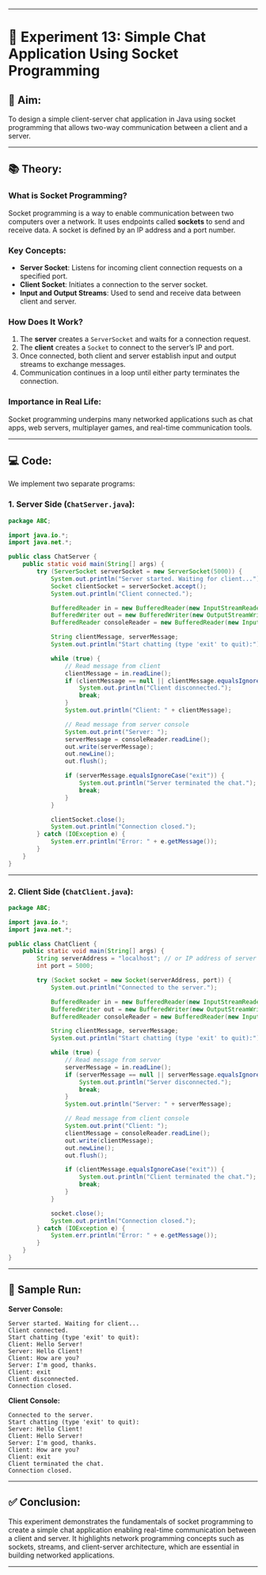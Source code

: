 
---

# 📘 Experiment 13: Simple Chat Application Using Socket Programming

## 📌 Aim:

To design a simple client-server chat application in Java using socket programming that allows two-way communication between a client and a server.

---

## 📚 Theory:

### What is Socket Programming?

Socket programming is a way to enable communication between two computers over a network. It uses endpoints called **sockets** to send and receive data. A socket is defined by an IP address and a port number.

### Key Concepts:

* **Server Socket**: Listens for incoming client connection requests on a specified port.
* **Client Socket**: Initiates a connection to the server socket.
* **Input and Output Streams**: Used to send and receive data between client and server.

### How Does It Work?

1. The **server** creates a `ServerSocket` and waits for a connection request.
2. The **client** creates a `Socket` to connect to the server’s IP and port.
3. Once connected, both client and server establish input and output streams to exchange messages.
4. Communication continues in a loop until either party terminates the connection.

### Importance in Real Life:

Socket programming underpins many networked applications such as chat apps, web servers, multiplayer games, and real-time communication tools.

---

## 💻 Code:

We implement two separate programs:

### 1. Server Side (`ChatServer.java`):

```java
package ABC;

import java.io.*;
import java.net.*;

public class ChatServer {
    public static void main(String[] args) {
        try (ServerSocket serverSocket = new ServerSocket(5000)) {
            System.out.println("Server started. Waiting for client...");
            Socket clientSocket = serverSocket.accept();
            System.out.println("Client connected.");

            BufferedReader in = new BufferedReader(new InputStreamReader(clientSocket.getInputStream()));
            BufferedWriter out = new BufferedWriter(new OutputStreamWriter(clientSocket.getOutputStream()));
            BufferedReader consoleReader = new BufferedReader(new InputStreamReader(System.in));

            String clientMessage, serverMessage;
            System.out.println("Start chatting (type 'exit' to quit):");

            while (true) {
                // Read message from client
                clientMessage = in.readLine();
                if (clientMessage == null || clientMessage.equalsIgnoreCase("exit")) {
                    System.out.println("Client disconnected.");
                    break;
                }
                System.out.println("Client: " + clientMessage);

                // Read message from server console
                System.out.print("Server: ");
                serverMessage = consoleReader.readLine();
                out.write(serverMessage);
                out.newLine();
                out.flush();

                if (serverMessage.equalsIgnoreCase("exit")) {
                    System.out.println("Server terminated the chat.");
                    break;
                }
            }

            clientSocket.close();
            System.out.println("Connection closed.");
        } catch (IOException e) {
            System.err.println("Error: " + e.getMessage());
        }
    }
}
```

---

### 2. Client Side (`ChatClient.java`):

```java
package ABC;

import java.io.*;
import java.net.*;

public class ChatClient {
    public static void main(String[] args) {
        String serverAddress = "localhost"; // or IP address of server
        int port = 5000;

        try (Socket socket = new Socket(serverAddress, port)) {
            System.out.println("Connected to the server.");

            BufferedReader in = new BufferedReader(new InputStreamReader(socket.getInputStream()));
            BufferedWriter out = new BufferedWriter(new OutputStreamWriter(socket.getOutputStream()));
            BufferedReader consoleReader = new BufferedReader(new InputStreamReader(System.in));

            String clientMessage, serverMessage;
            System.out.println("Start chatting (type 'exit' to quit):");

            while (true) {
                // Read message from server
                serverMessage = in.readLine();
                if (serverMessage == null || serverMessage.equalsIgnoreCase("exit")) {
                    System.out.println("Server disconnected.");
                    break;
                }
                System.out.println("Server: " + serverMessage);

                // Read message from client console
                System.out.print("Client: ");
                clientMessage = consoleReader.readLine();
                out.write(clientMessage);
                out.newLine();
                out.flush();

                if (clientMessage.equalsIgnoreCase("exit")) {
                    System.out.println("Client terminated the chat.");
                    break;
                }
            }

            socket.close();
            System.out.println("Connection closed.");
        } catch (IOException e) {
            System.err.println("Error: " + e.getMessage());
        }
    }
}
```

---

## 📄 Sample Run:

**Server Console:**

```
Server started. Waiting for client...
Client connected.
Start chatting (type 'exit' to quit):
Client: Hello Server!
Server: Hello Client!
Client: How are you?
Server: I'm good, thanks.
Client: exit
Client disconnected.
Connection closed.
```

**Client Console:**

```
Connected to the server.
Start chatting (type 'exit' to quit):
Server: Hello Client!
Client: Hello Server!
Server: I'm good, thanks.
Client: How are you?
Client: exit
Client terminated the chat.
Connection closed.
```

---

## ✅ Conclusion:

This experiment demonstrates the fundamentals of socket programming to create a simple chat application enabling real-time communication between a client and server. It highlights network programming concepts such as sockets, streams, and client-server architecture, which are essential in building networked applications.

---

